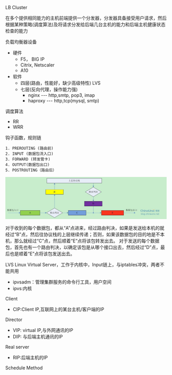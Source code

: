 LB Cluster

在多个提供相同能力的主机前端提供一个分发器，分发器具备接受用户请求，然后根据某种策略(调度算法)及将请求分发给后端几台主机的能力和后端主机健康状态检查的能力

负载均衡器设备
- 硬件
    - F5， BIG IP
    - Citrix, Netscaler
    - A10
- 软件
    - 四层(路由，性能好，缺少高级特性) LVS
    - 七层(反向代理，操作能力强)
        - nginx --- http,smtp, pop3, imap
        - haproxy --- http,tcp(mysql, smtp)

调度算法
- RR
- WRR

钩子函数，规则链

    1. PREROUTING (路由前)
    2. INPUT (数据包流入口)
    3. FORWARD (转发管卡)
    4. OUTPUT(数据包出口)
    5. POSTROUTING（路由后）

[![Alt text](/imgs/01.jpg)](http://blog.chinaunix.net/uid-23069658-id-3160506.html)

对于收到的每个数据包，都从“A”点进来，经过路由判决，如果是发送给本机的就经过“B”点，然后往协议栈的上层继续传递；否则，如果该数据包的目的地是不本机，那么就经过“C”点，然后顺着“E”点将该包转发出去。
对于发送的每个数据包，首先也有一个路由判决，以确定该包是从哪个接口出去，然后经过“D”点，最后也是顺着“E”点将该包发送出去。

LVS
Linux Virtual Server，工作于内核中，Input链上，与iptables冲突，两者不能共用
- ipvsadm：管理集群服务的命令行工具，用户空间
- ipvs:内核

Client
- CIP:Client IP,互联网上的某台主机/客户端的IP

Director
- VIP: virtual IP,与外网通讯的IP
- DIP: 与后端主机通讯的IP

Real server
- RIP:后端主机的IP

Schedule Method